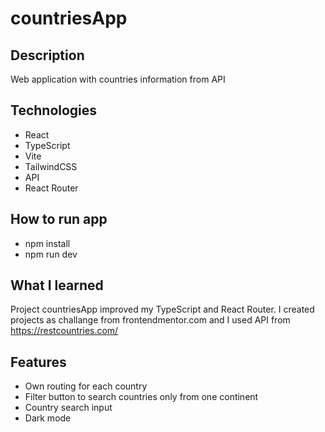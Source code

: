 # countriesApp

## Description

Web application with countries information from API

## Technologies
- React
- TypeScript
- Vite
- TailwindCSS
- API
- React Router

## How to run app
- npm install
- npm run dev

## What I learned

Project countriesApp improved my TypeScript and React Router. I created projects as challange from frontendmentor.com and I used API from https://restcountries.com/


## Features
- Own routing for each country
- Filter button to search countries only from one continent
- Country search input
- Dark mode
